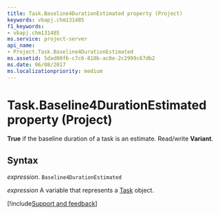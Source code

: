 ```yaml
---
title: Task.Baseline4DurationEstimated property (Project)
keywords: vbapj.chm131485
f1_keywords:
- vbapj.chm131485
ms.service: project-server
api_name:
- Project.Task.Baseline4DurationEstimated
ms.assetid: 5dad00f6-c7c6-810b-ac0e-2c2999c67db2
ms.date: 06/08/2017
ms.localizationpriority: medium
---
```



# Task.Baseline4DurationEstimated property (Project)

 **True** if the baseline duration of a task is an estimate. Read/write **Variant**.


## Syntax

_expression_. `Baseline4DurationEstimated`

_expression_ A variable that represents a [Task](./Project.Task.md) object.

[!include[Support and feedback](~/includes/feedback-boilerplate.md)]